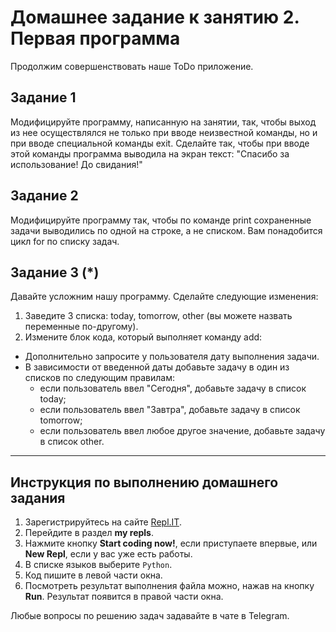 # Домашнее задание к занятию 2. Первая программа

Продолжим совершенствовать наше ToDo приложение.

## Задание 1
Модифицируйте программу, написанную на занятии, так, чтобы выход из нее осуществлялся не только при вводе неизвестной команды, но и при вводе специальной команды exit. Сделайте так, чтобы при вводе этой команды программа выводила на экран текст: "Спасибо за использование! До свидания!"

## Задание 2
Модифицируйте программу так, чтобы по команде print сохраненные задачи выводились по одной на строке, а не списком. 
Вам понадобится цикл for по списку задач.

## Задание 3 (\*)
Давайте усложним нашу программу.
Сделайте следующие изменения: 
1. Заведите 3 списка: today, tomorrow, other (вы можете назвать переменные по-другому).
2. Измените блок кода, который выполняет команду add:
  * Дополнительно запросите у пользователя дату выполнения задачи.
  * В зависимости от введенной даты добавьте задачу в один из списков по следующим правилам: 
    * если пользователь ввел "Сегодня", добавьте задачу в список today;
    * если пользователь ввел "Завтра", добавьте задачу в список tomorrow;
    * если пользователь ввел любое другое значение, добавьте задачу в список other.
    
   ***

## Инструкция по выполнению домашнего задания

1. Зарегистрируйтесь на сайте [Repl.IT](http://repl.it/).
2. Перейдите в раздел **my repls**.
3. Нажмите кнопку **Start coding now!**, если приступаете впервые, или **New Repl**, если у вас уже есть работы.
4. В списке языков выберите `Python`.
5. Код пишите в левой части окна.
6. Посмотреть результат выполнения файла можно, нажав на кнопку **Run**. Результат появится в правой части окна.

Любые вопросы по решению задач задавайте в чате в Telegram.
